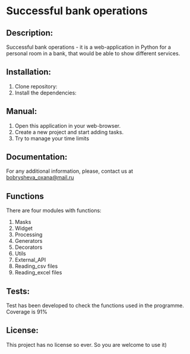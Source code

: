 # Successful bank operations

## Description:
Successful bank operations - it is a web-application in Python for a personal room in a bank, 
that would be able to show different services.

## Installation:
1. Clone repository:
2. Install the dependencies:

## Manual:
1. Open this application in your web-browser.
2. Create a new project and start adding tasks.
3. Try to manage your time limits

## Documentation:
For any additional information, please, contact us at bobrysheva_oxana@mail.ru

## Functions
There are four modules with functions:
1. Masks 
2. Widget
3. Processing
4. Generators
5. Decorators
6. Utils
7. External_API
8. Reading_csv files
9. Reading_excel files

## Tests:
Test has been developed to check the functions used in the programme. 
Coverage is 91% 

## License:
This project has no license so ever. So you are welcome to use it)
